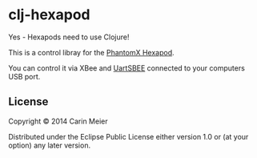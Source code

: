 # clj-hexapod

Yes - Hexapods need to use Clojure!

This is a control libray for the 
[PhantomX Hexapod](http://www.trossenrobotics.com/phantomx-ax-hexapod.aspx).

You can control it via XBee and
[UartSBEE](http://www.trossenrobotics.com/uartsbee) connected to your
computers USB port.

## License

Copyright © 2014 Carin Meier

Distributed under the Eclipse Public License either version 1.0 or (at
your option) any later version.
